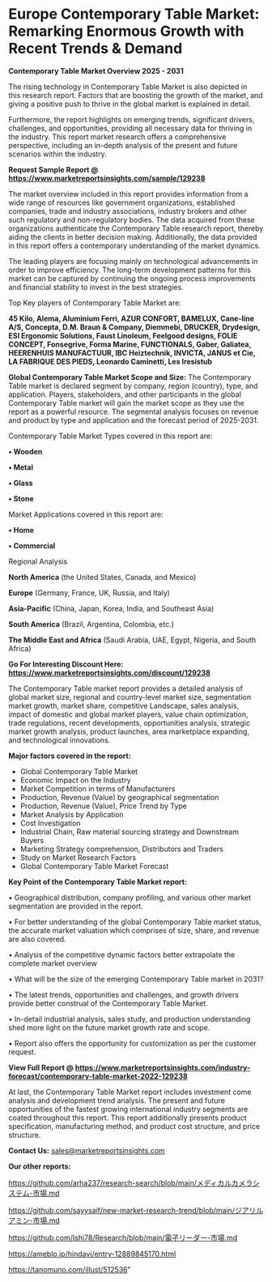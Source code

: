 # Europe Contemporary Table Market: Remarking Enormous Growth with Recent Trends & Demand

<Strong> Contemporary Table Market Overview 2025 - 2031</strong>

The rising technology in Contemporary Table Market is also depicted in this research report. Factors that are boosting the growth of the market, and giving a positive push to thrive in the global market is explained in detail.

Furthermore, the report highlights on emerging trends, significant drivers, challenges, and opportunities, providing all necessary data for thriving in the industry. This report market research offers a comprehensive perspective, including an in-depth analysis of the present and future scenarios within the industry.

<strong>Request Sample Report @ <a href=https://www.marketreportsinsights.com/sample/129238>https://www.marketreportsinsights.com/sample/129238</a></strong>

The market overview included in this report provides information from a wide range of resources like government organizations, established companies, trade and industry associations, industry brokers and other such regulatory and non-regulatory bodies. The data acquired from these organizations authenticate the Contemporary Table research report, thereby aiding the clients in better decision making. Additionally, the data provided in this report offers a contemporary understanding of the market dynamics.

The leading players are focusing mainly on technological advancements in order to improve efficiency. The long-term development patterns for this market can be captured by continuing the ongoing process improvements and financial stability to invest in the best strategies.

Top Key players of Contemporary Table Market are:

<strong>45 Kilo, Alema, Aluminium Ferri, AZUR CONFORT, BAMELUX, Cane-line A/S, Concepta, D.M. Braun & Company, Diemmebi, DRUCKER, Drydesign, ESI Ergonomic Solutions, Faust Linoleum, Feelgood designs, FOLIE CONCEPT, Fonsegrive, Forma Marine, FUNCTIONALS, Gaber, Galiatea, HEERENHUIS MANUFACTUUR, IBC Heiztechnik, INVICTA, JANUS et Cie, LA FABRIQUE DES PIEDS, Leonardo Caminetti, Les Iresistub</strong>

<strong><b>Global Contemporary Table Market Scope and Size:</b></strong>
The Contemporary Table market is declared segment by company, region (country), type, and application. Players, stakeholders, and other participants in the global Contemporary Table market will gain the market scope as they use the report as a powerful resource. The segmental analysis focuses on revenue and product by type and application and the forecast period of 2025-2031.

Contemporary Table Market Types covered in this report are:

<strong>• Wooden 

• Metal

• Glass

• Stone</strong>

Market Applications covered in this report are:

<strong>• Home

• Commercial</strong> 

Regional Analysis

<strong>North America</strong> (the United States, Canada, and Mexico)

<strong>Europe</strong> (Germany, France, UK, Russia, and Italy)

<strong>Asia-Pacific</strong> (China, Japan, Korea, India, and Southeast Asia)

<strong>South America</strong> (Brazil, Argentina, Colombia, etc.)

<strong>The Middle East and Africa</strong> (Saudi Arabia, UAE, Egypt, Nigeria, and South Africa)

<strong>Go For Interesting Discount Here: <a href=https://www.marketreportsinsights.com/discount/129238>https://www.marketreportsinsights.com/discount/129238</a></strong>

The Contemporary Table market report provides a detailed analysis of global market size, regional and country-level market size, segmentation market growth, market share, competitive Landscape, sales analysis, impact of domestic and global market players, value chain optimization, trade regulations, recent developments, opportunities analysis, strategic market growth analysis, product launches, area marketplace expanding, and technological innovations.

<strong><b>Major factors covered in the report:</b></strong>
<ul>
  <li>Global Contemporary Table Market </li>
  <li>Economic Impact on the Industry</li>
  <li>Market Competition in terms of Manufacturers</li>
  <li>Production, Revenue (Value) by geographical segmentation</li>
  <li>Production, Revenue (Value), Price Trend by Type</li>
  <li>Market Analysis by Application</li>
  <li>Cost Investigation</li>
  <li>Industrial Chain, Raw material sourcing strategy and Downstream Buyers</li>
  <li>Marketing Strategy comprehension, Distributors and Traders</li>
  <li>Study on Market Research Factors</li>
  <li>Global Contemporary Table Market Forecast</li>
</ul>

<strong><b>Key Point of the Contemporary Table Market report:</b></strong>

• Geographical distribution, company profiling, and various other market segmentation are provided in the report.

• For better understanding of the global Contemporary Table market status, the accurate market valuation which comprises of size, share, and revenue are also covered.

• Analysis of the competitive dynamic factors better extrapolate the complete market overview

• What will be the size of the emerging Contemporary Table market in 2031?

• The latest trends, opportunities and challenges, and growth drivers provide better construal of the Contemporary Table Market.

• In-detail industrial analysis, sales study, and production understanding shed more light on the future market growth rate and scope.

• Report also offers the opportunity for customization as per the customer request.

<strong><b>View Full Report @ <a href=https://www.marketreportsinsights.com/industry-forecast/contemporary-table-market-2022-129238>https://www.marketreportsinsights.com/industry-forecast/contemporary-table-market-2022-129238</a></b></strong>


At last, the Contemporary Table Market report includes investment come analysis and development trend analysis. The present and future opportunities of the fastest growing international industry segments are coated throughout this report. This report additionally presents product specification, manufacturing method, and product cost structure, and price structure.

<strong>Contact Us:</strong>
sales@marketreportsinsights.com

<strong>Our other reports:</strong>

<a href=https://github.com/arha237/research-search/blob/main/メディカルカメラシステム-市場.md>https://github.com/arha237/research-search/blob/main/メディカルカメラシステム-市場.md</a>

<a href=https://github.com/sayysaif/new-market-research-trend/blob/main/ジアリルアミン-市場.md>https://github.com/sayysaif/new-market-research-trend/blob/main/ジアリルアミン-市場.md</a>

<a href=https://github.com/Ishi78/Research/blob/main/電子リーダー-市場.md>https://github.com/Ishi78/Research/blob/main/電子リーダー-市場.md</a>

<a href=https://ameblo.jp/hindavi/entry-12889845170.html>https://ameblo.jp/hindavi/entry-12889845170.html</a>

<a href=https://tanomuno.com/illust/512536>https://tanomuno.com/illust/512536</a>"
